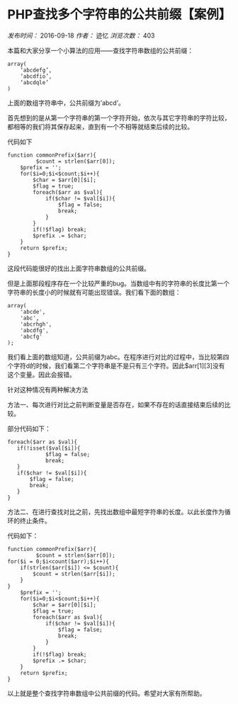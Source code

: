 # PHP查找多个字符串的公共前缀【案例】

_发布时间：_ 2016-09-18 _作者：_ 迹忆 _浏览次数：_ 403

本篇和大家分享一个小算法的应用——查找字符串数组的公共前缀：
```
array(  
    ‘abcdefg’,  
    ‘abcdfio’,  
    ‘abcdqle’  
)
```
上面的数组字符串中，公共前缀为’abcd’。

首先想到的是从第一个字符串的第一个字符开始，依次与其它字符串的字符比较，都相等的我们将其保存起来，直到有一个不相等就结束后续的比较。

代码如下

```
function commonPrefix($arr){
         $count = strlen($arr[0]);
    $prefix = '';
    for($i=0;$i<$count;$i++){
        $char = $arr[0][$i];
        $flag = true;
        foreach($arr as $val){
            if($char != $val[$i]){
                $flag = false;
                break;
            }
        }
        if(!$flag) break;
        $prefix .= $char;
    }
    return $prefix;
}
```

这段代码能很好的找出上面字符串数组的公共前缀。

但是上面那段程序存在一个比较严重的bug。当数组中有的字符串的长度比第一个字符串的长度小的时候就有可能出现错误。我们看下面的数组：

```
array(  
    'abcde',  
    'abc',  
    'abcrhgh',  
    'abcdfg',  
    'abcfg'  
);
```
我们看上面的数组知道，公共前缀为abc。在程序进行对比的过程中，当比较第四个字符d的时候，我们看第二个字符串是不是只有三个字符。因此$arr[1][3]没有这个变量。因此会报错。

针对这种情况有两种解决方法

方法一、每次进行对比之前判断变量是否存在，如果不存在的话直接结束后续的比较。

部分代码如下：

```
foreach($arr as $val){
   if(!isset($val[$i]){
            $flag = false;
            break;
   }
   if($char != $val[$i]){
       $flag = false;
       break;
   }
}
```

方法二、在进行查找对比之前，先找出数组中最短字符串的长度。以此长度作为循环的终止条件。

代码如下：

```
function commonPrefix($arr){
         $count = strlen($arr[0]);
for($i = 0;$i<count($arr);$i++){
    if(strlen($arr[$i]) <= $count){
        $count = strlen($arr[$i]);
    }
}
    $prefix = '';
    for($i=0;$i<$count;$i++){
        $char = $arr[0][$i];
        $flag = true;
        foreach($arr as $val){
            if($char != $val[$i]){
                $flag = false;
                break;
            }
        }
        if(!$flag) break;
        $prefix .= $char;
    }
    return $prefix;
}
```

以上就是整个查找字符串数组中公共前缀的代码。希望对大家有所帮助。

